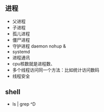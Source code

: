 ## 进程
- 父进程
- 子进程
- 孤儿进程
- 僵尸进程
- 守护进程 daemon nohup &
- systemd
- 进程通讯
- cpu核数就是进程数、
- 多个线程访问同一个方法：比如统计访问数码
- 线程安全

## shell
- ls | grep ^D  
